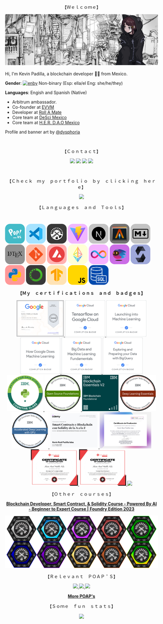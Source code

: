 <p align="center">【Ｗｅｌｃｏｍｅ】</p>


<div id="header" align="center">
 <img src="https://raw.githubusercontent.com/jistro/jistro/refs/heads/main/img/bannerGithub.png"/>
</div>
<br/>
Hi, I'm Kevin Padilla, a blockchain developer 👨‍💻 from Mexico.

**Gender**: <a href="https://badge.les.bi"><img title="enby" style="image-rendering: pixelated;" height="15px" src="https://badge.les.bi/88x31/enby/gloss.png"></a> Non-binary  (Esp: ella/el Eng: she/he/they)

**Languages**: Engish and Spanish (Native) 

- Arbitrum ambassador.
- Co-founder at [EVVM](https://x.com/RollAMate)
- Developer at [Roll A Mate](https://x.com/RollAMate)
- Core team at [DeSci Mexico](https://twitter.com/DeSciMX)
- Core team at [H.E.R. D.A.O Mexico](https://twitter.com/HerDaoMexico)


Profile and banner art by [@dysphoria](https://x.com/dysphoria_chan)

<br/>
<p align="center">【Ｃｏｎｔａｃｔ】</p>
<p align="center">
 <a href="https://www.linkedin.com/in/kevin-padilla-islas/"><img src="https://img.shields.io/badge/-Kevin Padilla-0077B5?style=flat&logo=Linkedin&logoColor=white"/></a>
 <a href="https://twitter.com/jistro"><img src="https://img.shields.io/badge/-@jistro-1DA1F2?style=flat&logo=Twitter&logoColor=white"/></a>
 <a href="https://jistro.eth.limo/"><img src="https://img.shields.io/badge/-jistro.eth-3C3C3D?style=flat&logo=Ethereum&logoColor=white"/></a>
 <a href="mailto:contact@jistro.xyz"><img src="https://img.shields.io/badge/-contact%40jistro.xyz-D14836?style=flat&logo=Mail&logoColor=white"/></a>
</p>
<br/>
<p align="center">【﻿Ｃｈｅｃｋ　ｍｙ　ｐｏｒｔｆｏｌｉｏ　ｂｙ　ｃｌｉｃｋｉｎｇ　ｈｅｒｅ】</p>
<p align="center">
 <a href="https://github.com/jistro/my-portafolio/blob/main/README.md"><img src="https://github.com/jistro/my-portafolio/blob/main/README_assets/banner.png" height='200px'/></a>
</p>
<div>
 <p align="center">【Ｌａｎｇｕａｇｅｓ　ａｎｄ　Ｔｏｏｌｓ】</p>
<br/>
 <p>
        <img src='img/pop_os_b.png'     width='65'>
        <img src='img/vs_code_b.png'    width='65'>
        <img src='img/foundry_b.png'    width='65'>
        <img src='img/vite_b.png'       width='65'>
        <img src='img/nextjs_b.png'       width='65'>
        <img src='img/alacritty_b.png'  width='65'>
        <img src='img/markdown_b.png'   width='65'>
        <img src='img/latex_b.png'      width='65'>
        <img src='img/git_b.png'        width='65'>
        <img src='img/avalanche_b.png'  width='65'>
        <img src='img/eth_b.png'        width='65'>
        <img src='img/icp_b.png'        width='65'>
        <img src='img/motoko_b.png'        width='65'>
        <img src='img/solidity_b.png'   width='65'>
        <img src='img/python_b.png'     width='65'>
        <img src='img/anaconda_b.png'   width='65'>
        <img src='img/tensorflow_b.png' width='65'>
        <img src='img/javascript_b.png' width='65'>
        <img src='img/sql_b.png'        width='65'>

</p>
</div>
<div> 
        <p align="center">
        <b>【Ｍｙ　ｃｅｒｔｉｆｉｃａｔｉｏｎｓ　ａｎｄ　ｂａｄｇｅｓ】</b>
        </p> 
        <p></p>
        <p align="center">
                <a href="https://www.coursera.org/account/accomplishments/certificate/TVQVJFSFKRZQ">
                        <img src='img/badges/g1.webp'   height='120vw'>
                </a>
                <a href="https://www.cloudskillsboost.google/public_profiles/c1dec429-3077-47ab-a5c5-48277328efa8/badges/3070444">
                        <img src='img/badges/g2.png'    height='120vw'>
                </a>
                <a href="https://www.cloudskillsboost.google/public_profiles/c1dec429-3077-47ab-a5c5-48277328efa8/badges/3024806">
                        <img src='img/badges/g3.png'    height='120vw'>
                </a>
                <a href="https://www.cloudskillsboost.google/public_profiles/c1dec429-3077-47ab-a5c5-48277328efa8/badges/2980142">
                        <img src='img/badges/g4.png'    height='120vw'>
                </a>
                <a href="https://www.cloudskillsboost.google/public_profiles/c1dec429-3077-47ab-a5c5-48277328efa8/badges/2966859">
                        <img src='img/badges/g5.png'    height='120vw'>
                </a>
                <a href="https://www.cloudskillsboost.google/public_profiles/c1dec429-3077-47ab-a5c5-48277328efa8/badges/2995747">
                        <img src='img/badges/g6.png'    height='120vw'>
                </a>
                <a href="https://www.credly.com/badges/5afd023a-6125-4ce7-a321-d202871a0db7/">
                        <img src='img/badges/ibm1.png'  height='120vw'>
                </a>
                <a href="https://www.credly.com/badges/f8bfc804-98d6-4c98-a7ea-cc7564a81673/">
                        <img src='img/badges/ibm2.png'  height='120vw'>
                </a>
                <a href="https://www.credly.com/badges/dc6fc5f6-9452-4dd5-a67c-93914a4c5396/">
                        <img src='img/badges/ibm3.png'  height='120vw'>
                </a>
                <a href="https://www.credly.com/badges/b52e2e46-54bd-4e84-8bb0-fe0016615396/">
                        <img src='img/badges/ibm4.png'  height='120vw'>
                </a>
                <a href="https://www.credly.com/badges/1f1980ae-d739-485b-94a4-9391aabd47d6/">
                        <img src='img/badges/ibm5.png'  height='120vw'>
                </a>
                <a href="https://www.udemy.com/certificate/UC-68287075-0fa0-458e-93b1-b43dd863bc1f/">
                        <img src='img/badges/udemy1.jpg' height='120vw'>
                </a>
                <a href="https://github.com/jistro/jistro/blob/main/certs/icpC01.pdf">
                        <img src='img/badges/ic.jpg'    height='120vw'>
                </a>
                <a href="https://github.com/jistro/jistro/blob/main/certs/avaxC01.pdf">
                        <img src='img/badges/avax01.jpg'    height='120vw'>
                </a>
                <a href="https://github.com/jistro/jistro/blob/main/certs/avaxC02.pdf">
                        <img src='img/badges/avax02.jpg'    height='120vw'>
                </a>
                <a href="https://opensea.io/assets/arbitrum/0xb6bf460b6093dc85d93299da69f7786b434e2e51/19">
                        <img src='https://storage.niftykit.com/ipfs/bafybeievdpwxgiezbjxtfbf3lxjoml7fcb52de6saxx432n7amooxdevba/e0b28ceb-0492-4fb6-8992-51cf2d35b903'    height='120vw'>
                </a>
        </p>
        <p align="center">【Ｏｔｈｅｒ　ｃｏｕｒｓｅｓ】</p>
        <p align="center" >
                <a href="https://github.com/Cyfrin/foundry-full-course-f23">
                        <b>Blockchain Developer, Smart Contract, & Solidity Course - Powered By AI - Beginner to Expert Course | Foundry Edition 2023</b>
                </a>
        </p>
        <p align="center">
        <a href="https://opensea.io/account?search[collections][0]=foundry-course-nft">
                <img src='img/badges/badges.png'  >
        </a>
        </p>
        <p align="center">【Ｒｅｌｅｖａｎｔ　ＰＯＡＰ＇Ｓ】</p>
        <p align="center">
        <a href="https://collectors.poap.xyz/token/7101028">
        <img src='https://poap8.imgix.net/ab0d9e32-5637-4209-9b75-3ae51903109e.png'    height='150vw'>
        </a>
        <a href="https://collectors.poap.xyz/token/6987256">
        <img src='https://poap1.imgix.net/ef114477-1f9f-405c-8679-5f9be706d6ea.png'    height='150vw'>
        </a>
        <a href="https://explorer.poap.xyz/jistro.eth/6692239">
        <img src='https://assets.poap.xyz/76cfb1fa-d187-49a1-a873-2f17e58e3116.png'    height='150vw'>
        </a>
        </p>
        <p align="center">
        <a href="https://collectors.poap.xyz/scan/jistro.eth">
        <b>More POAP's</b>
        </a>
        </p>
</div>



<p align="center">【﻿Ｓｏｍｅ　ｆｕｎ　ｓｔａｔｓ】</p>
<div id="header" align="center">
<a href="https://github.com/anuraghazra/github-readme-stats">
  <img align="center" src="https://github-readme-stats.anuraghazra1.vercel.app/api/top-langs/?username=jistro&show_icons=true&count_private=true&layout=donut-vertical" />
</a>
</div>
